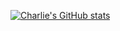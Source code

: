
[![Charlie's GitHub stats](https://github-readme-stats-charliesabino.vercel.app/api?username=charliesabino&show_icons=true&theme=onedark)](https://github.com/charliesabino)
